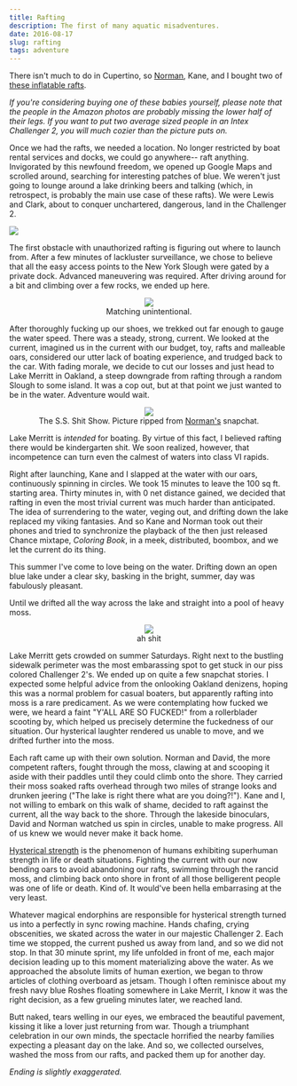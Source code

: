 ```yaml
---
title: Rafting
description: The first of many aquatic misadventures.
date: 2016-08-17
slug: rafting
tags: adventure
---
```


There isn't much to do in Cupertino, so [Norman](http://normanmu.com/), Kane, and I bought two of [these inflatable rafts](https://www.amazon.com/Intex-Challenger-2-Person-Inflatable-French/dp/B000Y22BBA).

_If you're considering buying one of these babies yourself, please note that the people in the Amazon photos are probably missing the lower half of their legs. If you want to put two average sized people in an Intex Challenger 2, you will much cozier than the picture puts on._

Once we had the rafts, we needed a location. No longer restricted by boat rental services and docks, we could go anywhere-- raft anything. Invigorated by this newfound freedom, we opened up Google Maps and scrolled around, searching for interesting patches of blue. We weren't just going to lounge around a lake drinking beers and talking (which, in retrospect, is probably the main use case of these rafts). We were Lewis and Clark, about to conquer unchartered, dangerous, land in the Challenger 2.

![](/images/rafting/brownsisland.png)

The first obstacle with unauthorized rafting is figuring out where to launch from. After a few minutes of lackluster surveillance, we chose to believe that all the easy access points to the New York Slough were gated by a private dock. Advanced maneuvering was required. After driving around for a bit and climbing over a few rocks, we ended up here.

<center>
<img src="/images/rafting/swamp.png"/>
<div class="image-caption">Matching unintentional.</div>
</center>

After thoroughly fucking up our shoes, we trekked out far enough to gauge the water speed. There was a steady, strong, current. We looked at the current, imagined us in the current with our budget, toy, rafts and malleable oars, considered our utter lack of boating experience, and trudged back to the car. With fading morale, we decide to cut our losses and just head to Lake Merritt in Oakland, a steep downgrade from rafting through a random Slough to some island. It was a cop out, but at that point we just wanted to be in the water. Adventure would wait.

<center>
<img src="/images/rafting/cozy.png"/>
<div class="image-caption">The S.S. Shit Show. Picture ripped from <a href="http://normanmu.com/">Norman's</a> snapchat.</div>
</center>

Lake Merritt is _intended_ for boating. By virtue of this fact, I believed rafting there would be kindergarten shit. We soon realized, however, that incompetence can turn even the calmest of waters into class VI rapids.

Right after launching, Kane and I slapped at the water with our oars, continuously spinning in circles. We took 15 minutes to leave the 100 sq ft. starting area. Thirty minutes in, with 0 net distance gained, we decided that rafting in even the most trivial current was much harder than anticipated. The idea of surrendering to the water, veging out, and drifting down the lake replaced my viking fantasies. And so Kane and Norman took out their phones and tried to synchronize the playback of the then just released Chance mixtape, _Coloring Book_, in a meek, distributed, boombox, and we let the current do its thing.

This summer I've come to love being on the water. Drifting down an open blue lake under a clear sky, basking in the bright, summer, day was fabulously pleasant.

Until we drifted all the way across the lake and straight into a pool of heavy moss.

<center>
<img src="/images/rafting/stranded.png"/>
<div class="image-caption">ah shit</div>
</center>

Lake Merritt gets crowded on summer Saturdays. Right next to the bustling sidewalk perimeter was the most embarassing spot to get stuck in our piss colored Challenger 2's. We ended up on quite a few snapchat stories. I expected some helpful advice from the onlooking Oakland denizens, hoping this was a normal problem for casual boaters, but apparently rafting into moss is a rare predicament. As we were contemplating how fucked we were, we heard a faint "Y'ALL ARE SO FUCKED!" from a rollerblader scooting by, which helped us precisely determine the fuckedness of our situation. Our hysterical laughter rendered us unable to move, and we drifted further into the moss.

Each raft came up with their own solution. Norman and David, the more competent rafters, fought through the moss, clawing at and scooping it aside with their paddles until they could climb onto the shore. They carried their moss soaked rafts overhead through two miles of strange looks and drunken jeering ("The lake is right there what are you doing?!"). Kane and I, not willing to embark on this walk of shame, decided to raft against the current, all the way back to the shore. Through the lakeside binoculars, David and Norman watched us spin in circles, unable to make progress. All of us knew we would never make it back home.

[Hysterical strength](https://www.wikiwand.com/en/Hysterical_strength) is the phenomenon of humans exhibiting superhuman strength in life or death situations. Fighting the current with our now bending oars to avoid abandoning our rafts, swimming through the rancid moss, and climbing back onto shore in front of all those belligerent people was one of life or death. Kind of. It would've been hella embarrasing at the very least.

Whatever magical endorphins are responsible for hysterical strength turned us into a perfectly in sync rowing machine. Hands chafing, crying obscenities, we skated across the water in our majestic Challenger 2. Each time we stopped, the current pushed us away from land, and so we did not stop. In that 30 minute sprint, my life unfolded in front of me, each major decision leading up to this moment materializing above the water. As we approached the absolute limits of human exertion, we began to throw articles of clothing overboard as jetsam. Though I often reminisce about my fresh navy blue Roshes floating somewhere in Lake Merrit, I know it was the right decision, as a few grueling minutes later, we reached land.

Butt naked, tears welling in our eyes, we embraced the beautiful pavement, kissing it like a lover just returning from war. Though a triumphant celebration in our own minds, the spectacle horrified the nearby families expecting a pleasant day on the lake. And so, we collected ourselves, washed the moss from our rafts, and packed them up for another day.

_Ending is slightly exaggerated._
